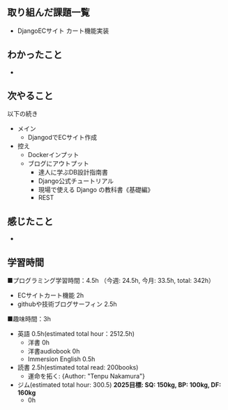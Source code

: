 ## 取り組んだ課題一覧
- DjangoECサイト カート機能実装   

## わかったこと
- 

## 次やること
以下の続き
- メイン
  - DjangodでECサイト作成
- 控え
  - Dockerインプット
  - ブログにアウトプット
    - 達人に学ぶDB設計指南書
    - Django公式チュートリアル
    - 現場で使える Django の教科書《基礎編》
    - REST

## 感じたこと
- 

## 学習時間
■プログラミング学習時間：4.5h （今週: 24.5h, 今月: 33.5h, total: 342h）
  - ECサイトカート機能 2h
  - githubや技術ブログサーフィン 2.5h

■趣味時間：3h
- 英語 0.5h(estimated total hour：2512.5h)
  - 洋書 0h
  - 洋書audiobook 0h
  - Immersion English 0.5h
- 読書 2.5h(estimated total read: 200books)
  - 運命を拓く: {Author: "Tenpu Nakamura"}
- ジム(estimated total hour: 300.5) **2025目標: SQ: 150kg, BP: 100kg, DF: 160kg**
  - 0h
